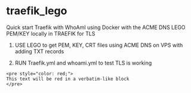 # traefik_lego
Quick start Traefik with WhoAmI using Docker with the ACME DNS LEGO PEM/KEY locally in TRAEFIK for TLS

1) USE LEGO to get PEM, KEY, CRT files using ACME DNS on VPS with adding TXT records

2) RUN Traefik.yml and whoami.yml to test TLS is working

```
<pre style="color: red;">
This text will be red in a verbatim-like block
</pre>
```
